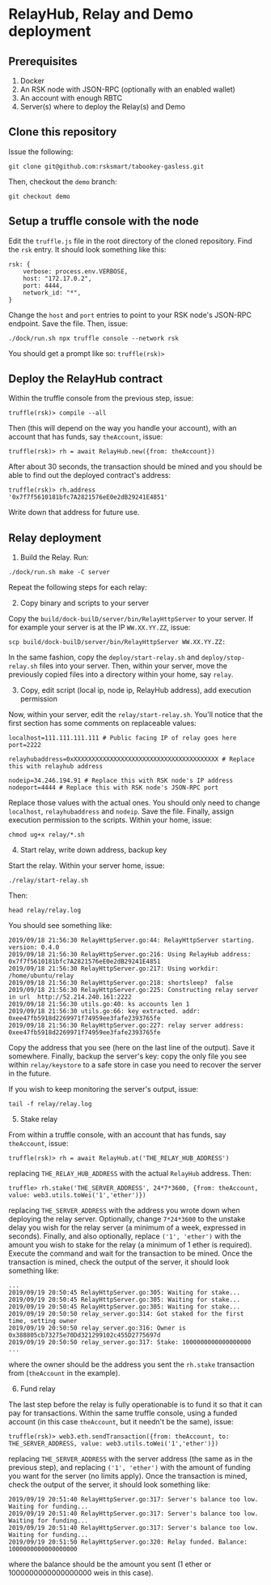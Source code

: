# RelayHub, Relay and Demo deployment

## Prerequisites

1. Docker
2. An RSK node with JSON-RPC (optionally with an enabled wallet)
3. An account with enough RBTC
4. Server(s) where to deploy the Relay(s) and Demo

## Clone this repository

Issue the following:

```
git clone git@github.com:rsksmart/tabookey-gasless.git
```

Then, checkout the `demo` branch:

```
git checkout demo
```

## Setup a truffle console with the node

Edit the `truffle.js` file in the root directory of the cloned repository. Find the `rsk` entry. It should look something like this:

```
rsk: {
    verbose: process.env.VERBOSE,
    host: "172.17.0.2",
    port: 4444,
    network_id: "*",
}
```

Change the `host` and `port` entries to point to your RSK node's JSON-RPC endpoint. Save the file. Then, issue:

```
./dock/run.sh npx truffle console --network rsk
```

You should get a prompt like so: `truffle(rsk)>`

## Deploy the RelayHub contract

Within the truffle console from the previous step, issue:

```
truffle(rsk)> compile --all
```

Then (this will depend on the way you handle your account), with an account that
has funds, say `theAccount`, issue:

```
truffle(rsk)> rh = await RelayHub.new({from: theAccount})
```

After about 30 seconds, the transaction should be mined and you should be able to
find out the deployed contract's address:

```
truffle(rsk)> rh.address
'0x7f7f5610181bfc7A2821576eE0e2dB29241E4851'
```

Write down that address for future use.

## Relay deployment

1. Build the Relay. Run:

```
./dock/run.sh make -C server
```

Repeat the following steps for each relay:

2. Copy binary and scripts to your server

Copy the `build/dock-builD/server/bin/RelayHttpServer` to your server. If for example your server is at the IP `WW.XX.YY.ZZ`, issue:

```
scp build/dock-builD/server/bin/RelayHttpServer WW.XX.YY.ZZ:
```

In the same fashion, copy the `deploy/start-relay.sh` and `deploy/stop-relay.sh` files into your server. Then, within your server, move the previously copied files into a directory within your home, say `relay`.

3. Copy, edit script (local ip, node ip, RelayHub address), add execution permission

Now, within your server, edit the `relay/start-relay.sh`. You'll notice that the first section has some comments on replaceable values:

```
localhost=111.111.111.111 # Public facing IP of relay goes here
port=2222

relayhubaddress=0xXXXXXXXXXXXXXXXXXXXXXXXXXXXXXXXXXXXXXXXX # Replace this with relayhub address

nodeip=34.246.194.91 # Replace this with RSK node's IP address
nodeport=4444 # Replace this with RSK node's JSON-RPC port
```

Replace those values with the actual ones. You should only need to change `localhost`, `relayhubaddress` and `nodeip`. Save the file. Finally, assign execution permission to the scripts. Within your home, issue:

```
chmod ug+x relay/*.sh
```

4. Start relay, write down address, backup key

Start the relay. Within your server home, issue:

```
./relay/start-relay.sh
```

Then:

```
head relay/relay.log
```

You should see something like:

```
2019/09/18 21:56:30 RelayHttpServer.go:44: RelayHttpServer starting. version: 0.4.0
2019/09/18 21:56:30 RelayHttpServer.go:216: Using RelayHub address: 0x7f7f5610181bfc7A2821576eE0e2dB29241E4851
2019/09/18 21:56:30 RelayHttpServer.go:217: Using workdir: /home/ubuntu/relay
2019/09/18 21:56:30 RelayHttpServer.go:218: shortsleep?  false
2019/09/18 21:56:30 RelayHttpServer.go:225: Constructing relay server in url  http://52.214.240.161:2222
2019/09/18 21:56:30 utils.go:40: ks accounts len 1
2019/09/18 21:56:30 utils.go:66: key extracted. addr: 0xee47fb5918d2269971f74959ee3fafe2393765fe
2019/09/18 21:56:30 RelayHttpServer.go:227: relay server address:  0xee47fb5918d2269971f74959ee3fafe2393765fe
```

Copy the address that you see (here on the last line of the output). Save it somewhere. Finally, backup the server's key: copy the only file you see within `relay/keystore` to a safe store in case you need to recover the server in the future.

If you wish to keep monitoring the server's output, issue:

```
tail -f relay/relay.log
```

5. Stake relay

From within a truffle console, with an account that
has funds, say `theAccount`, issue:

```
truffle(rsk)> rh = await RelayHub.at('THE_RELAY_HUB_ADDRESS')
```

replacing `THE_RELAY_HUB_ADDRESS` with the actual `RelayHub` address. Then:

```
truffle> rh.stake('THE_SERVER_ADDRESS', 24*7*3600, {from: theAccount, value: web3.utils.toWei('1','ether')})
```

replacing `THE_SERVER_ADDRESS` with the address you wrote down when deploying the relay server. Optionally, change `7*24*3600` to the unstake delay you wish for the relay server (a minimum of a week, expressed in seconds). Finally, and also optionally, replace `('1', 'ether')` with the amount you wish to stake for the relay (a minimum of 1 ether is required). Execute the command and wait for the transaction to be mined. Once the transaction is mined, check the output of the server, it should look something like:

```
...
2019/09/19 20:50:45 RelayHttpServer.go:305: Waiting for stake...
2019/09/19 20:50:45 RelayHttpServer.go:305: Waiting for stake...
2019/09/19 20:50:45 RelayHttpServer.go:305: Waiting for stake...
2019/09/19 20:50:50 relay_server.go:314: Got staked for the first time, setting owner
2019/09/19 20:50:50 relay_server.go:316: Owner is 0x388805cb73275e70Dd321299102c455D2775697d
2019/09/19 20:50:50 relay_server.go:317: Stake: 1000000000000000000
...
```

where the owner should be the address you sent the `rh.stake` transaction from (`theAccount` in the example).

6. Fund relay

The last step before the relay is fully operationable is to fund it so that it can pay for transactions. Within the same truffle console, using a funded account (in this case `theAccount`, but it needn't be the same), issue:

```
truffle(rsk)> web3.eth.sendTransaction({from: theAccount, to: THE_SERVER_ADDRESS, value: web3.utils.toWei('1','ether')})
```

replacing `THE_SERVER_ADDRESS` with the server address (the same as in the previous step), and replacing `('1', 'ether')` with the amount of funding you want for the server (no limits apply). Once the transaction is mined, check the output of the server, it should look something like:

```
2019/09/19 20:51:40 RelayHttpServer.go:317: Server's balance too low. Waiting for funding...
2019/09/19 20:51:40 RelayHttpServer.go:317: Server's balance too low. Waiting for funding...
2019/09/19 20:51:40 RelayHttpServer.go:317: Server's balance too low. Waiting for funding...
2019/09/19 20:51:50 RelayHttpServer.go:320: Relay funded. Balance: 1000000000000000000
```

where the balance should be the amount you sent (1 ether or 1000000000000000000 weis in this case).
